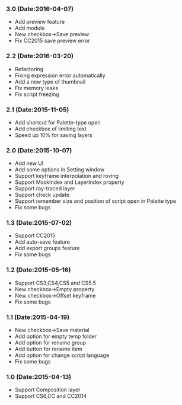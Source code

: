 ### 3.0 (Date:2016-04-07)
- Add preview feature
- Add module
- New checkbox->Save preview
- Fix CC2015 save preview error 

### 2.2 (Date:2016-03-20)
- Refactoring
- Fixing expression error automatically
- Add a new type of thumbnail
- Fix memory leaks
- Fix script freezing

### 2.1 (Date:2015-11-05)
- Add shortcut for Palette-type open
- Add checkbox of limiting text
- Speed up 10% for saving layers

### 2.0 (Date:2015-10-07)
- Add new UI
- Add some options in Setting window
- Support keyframe interpolation and roving
- Support MaskIndex and LayerIndex property
- Support ray-traced layer
- Support check update
- Support remember size and position of script open in Palette type
- Fix some bugs

### 1.3 (Date:2015-07-02)
- Support CC2015
- Add auto-save feature
- Add export groups feature
- Fix some bugs

### 1.2 (Date:2015-05-16)
- Support CS3,CS4,CS5 and CS5.5
- New checkbox->Empty property
- New checkbox->Offset keyframe
- Fix some bugs

### 1.1 (Date:2015-04-19)
- New checkbox->Save material
- Add option for empty temp folder
- Add option for rename group
- Add button for rename item
- Add option for change script language
- Fix some bugs

### 1.0 (Date:2015-04-13)
- Support Composition layer 
- Support CS6,CC and CC2014
